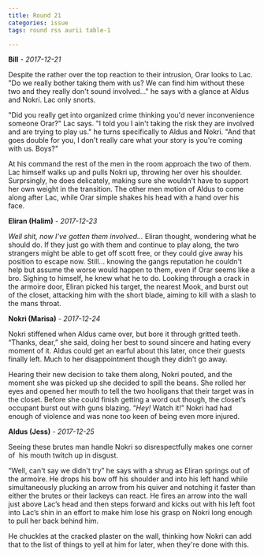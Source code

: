 ```yaml
---
title: Round 21
categories: issue
tags: round rss aurii table-1

---
```


**Bill** - *2017-12-21*

Despite the rather over the top reaction to their intrusion, Orar looks to Lac. "Do we really bother taking them with us? We can find him without these two and they really don't sound involved..." he says with a glance at Aldus and Nokri. Lac only snorts.

"Did you really get into organized crime thinking you'd never inconvenience someone Orar?" Lac says. "I told you I ain't taking the risk they are involved and are trying to play us." he turns specifically to Aldus and Nokri. "And that goes double for you, I don't really care what your story is you're coming with us. Boys?"

At his command the rest of the men in the room approach the two of them. Lac himself walks up and pulls Nokri up, throwing her over his shoulder. Surprsingly, he does delicately, making sure she wouldn't have to support her own weight in the transition. The other men motion of Aldus to come along after Lac, while Orar simple shakes his head with a hand over his face.

**Eliran (Halim)** - *2017-12-23*

_Well shit, now I've gotten them involved..._  Eliran thought, wondering what he should do. If they just go with them and continue to play along, the two strangers might be able to get off scott free, or they could give away his position to escape now. Still...  knowing the gangs reputation he couldn't help but assume the worse would happen to them, even if Orar seems like a bro.  Sighing to himself, he knew what he to do. Looking through a crack in the armoire door, Eliran picked his target, the nearest Mook, and burst out of the closet, attacking him with the short blade, aiming to kill with a slash to the mans throat.

**Nokri (Marisa)** - *2017-12-24*

Nokri stiffened when Aldus came over, but bore it through gritted teeth. “Thanks, dear,” she said, doing her best to sound sincere and hating every moment of it. Aldus could get an earful about this later, once their guests finally left. Much to her disappointment though they didn’t go away. 

Hearing their new decision to take them along, Nokri pouted, and the moment she was picked up she decided to spill the beans. She rolled her eyes and opened her mouth to tell the two hooligans that their target was in the closet. Before she could finish getting a word out though, the closet’s occupant burst out with guns blazing. “*Hey!* Watch it!” Nokri had had enough of violence and was none too keen of being even more injured.

**Aldus (Jess)** - *2017-12-25*

Seeing these brutes man handle Nokri so disrespectfully makes one corner of  his mouth twitch up in disgust.

“Well, can't say we didn't try” he says with a shrug as Eliran springs out of the armoire. He drops his bow off his shoulder and into his left hand while simultaneously plucking an arrow from his quiver and notching it faster than either the brutes or their lackeys can react. He fires an arrow into the wall just above Lac’s head and then steps forward and kicks out with his left foot into Lac’s shin in an effort to make him lose his grasp on Nokri long enough to pull her back behind him. 

He chuckles at the cracked plaster on the wall, thinking how Nokri can add that to the list of things to yell at him for later, when they're done with this.



<!-- re.findall('a.*?(?=a|$)', t+'x') -->